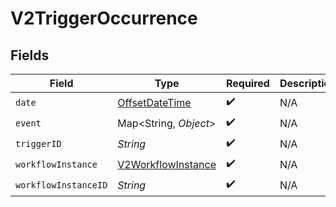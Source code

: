 # V2TriggerOccurrence


## Fields

| Field                                                                                     | Type                                                                                      | Required                                                                                  | Description                                                                               |
| ----------------------------------------------------------------------------------------- | ----------------------------------------------------------------------------------------- | ----------------------------------------------------------------------------------------- | ----------------------------------------------------------------------------------------- |
| `date`                                                                                    | [OffsetDateTime](https://docs.oracle.com/javase/8/docs/api/java/time/OffsetDateTime.html) | :heavy_check_mark:                                                                        | N/A                                                                                       |
| `event`                                                                                   | Map<String, *Object*>                                                                     | :heavy_check_mark:                                                                        | N/A                                                                                       |
| `triggerID`                                                                               | *String*                                                                                  | :heavy_check_mark:                                                                        | N/A                                                                                       |
| `workflowInstance`                                                                        | [V2WorkflowInstance](../../models/shared/V2WorkflowInstance.md)                           | :heavy_check_mark:                                                                        | N/A                                                                                       |
| `workflowInstanceID`                                                                      | *String*                                                                                  | :heavy_check_mark:                                                                        | N/A                                                                                       |